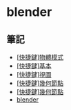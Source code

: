 # blender

## 筆記

- [[快捷鍵]物體模式](./docs?folder=blender&file=[快捷鍵]物體模式)
- [[快捷鍵]基本](./docs?folder=blender&file=[快捷鍵]基本)
- [[快捷鍵]視圖](./docs?folder=blender&file=[快捷鍵]視圖)
- [[快捷鍵]幾何節點](./docs?folder=blender&file=[快捷鍵]幾何節點)
- [[快捷鍵]幾何節點](./docs?folder=blender&file=[快捷鍵]幾何節點)
- [blender](./docs?folder=blender&file=README)
